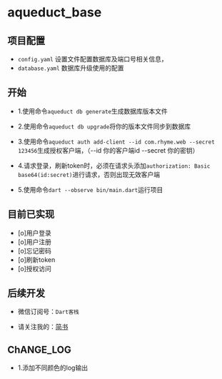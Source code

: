 # aqueduct_base

## 项目配置
- `config.yaml` 设置文件配置数据库及端口号相关信息，
- `database.yaml` 数据库升级使用的配置

## 开始

- 1.使用命令`aqueduct db generate`生成数据库版本文件

- 2.使用命令`aqueduct db upgrade`将你的版本文件同步到数据库

- 3.使用命令`aqueduct auth add-client --id com.rhyme.web --secret 123456`生成授权客户端，（--id 你的客户端id --secret 你的密钥）

- 4.请求登录，刷新token时，必须在请求头添加`authorization: Basic base64(id:secret)`进行请求，否则出现无效客户端

- 5.使用命令`dart --observe bin/main.dart`运行项目
## 目前已实现
- [o]用户登录
- [o]用户注册
- [o]忘记密码
- [o]刷新token
- [o]授权访问

## 后续开发

- 微信订阅号：`Dart客栈`

- 请关注我的：[简书](https://www.jianshu.com/u/0c89c7e04e7a)


## ChANGE_LOG

- 1.添加不同颜色的log输出
